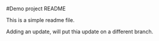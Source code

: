 #Demo  project README

This is a simple readme file.

Adding an update, will put thia update on a different branch.
